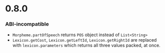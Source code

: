 # 0.8.0

### ABI-incompatible
* `Morpheme.partOfSpeech` returns `POS` object instead of `List<String>` 
* `Lexicon.getCost`, `Lexicon.getLeftId`, `Lexicon.getRightId` are replaced with `lexicon.parameters` which returns all three values packed, at once.